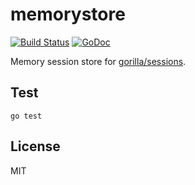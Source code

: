 
# memorystore

[![Build Status](https://travis-ci.org/zemirco/memorystore.svg)](https://travis-ci.org/zemirco/memorystore)
[![GoDoc](https://godoc.org/github.com/zemirco/memorystore?status.svg)](https://godoc.org/github.com/zemirco/memorystore)

Memory session store for [gorilla/sessions](https://github.com/gorilla/sessions).

## Test

`go test`

## License

MIT
